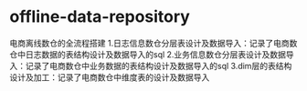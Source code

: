# offline-data-repository
电商离线数仓的全流程搭建
1.日志信息数仓分层表设计及数据导入：记录了电商数仓中日志数据的表结构设计及数据导入的sql
2.业务信息数仓分层表设计及数据导入：记录了电商数仓中业务数据的表结构设计及数据导入的sql
3.dim层的表结构设计及加工：记录了电商数仓中维度表的设计及数据导入
